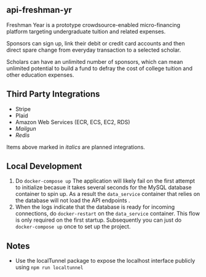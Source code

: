 ## api-freshman-yr

Freshman Year is a prototype crowdsource-enabled micro-financing platform targeting undergraduate tuition and related expenses.

Sponsors can sign up, link their debit or credit card accounts and then direct spare change from everyday transaction to a selected scholar.

Scholars can have an unlimited number of sponsors, which can mean unlimited potential to build a fund to defray the cost of college tuition and other education expenses. 


## Third Party Integrations

 * Stripe
 * Plaid
 * Amazon Web Services (ECR, ECS, EC2, RDS)
 * _Mailgun_
 * _Redis_

 Items above marked in _italics_ are planned integrations.

## Local Development

1. Do `docker-compose up` The application will likely fail on the first attempt to initialize becasue it takes several seconds for the MySQL database container to spin up. As a result the `data_service` container that relies on the database will not load the API endpoints . 
2. When the logs indicate that the database is ready for incoming connections, do `docker-restart` on the `data_service` container. This flow is only required on the first startup. Subsequently you can just do `docker-compose up` once to set up the project.

## Notes

* Use the localTunnel package to expose the localhost interface publicly using `npm run localtunnel`
